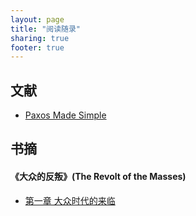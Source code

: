 ```yaml
---
layout: page
title: "阅读随录"
sharing: true
footer: true
---
```


## 文献
- [Paxos Made Simple](/reading/papers/paxos-simple.html)

## 书摘

#### 《大众的反叛》(The Revolt of the Masses)
- [ 第一章 大众时代的来临](/reading/masses/ch1.html)
